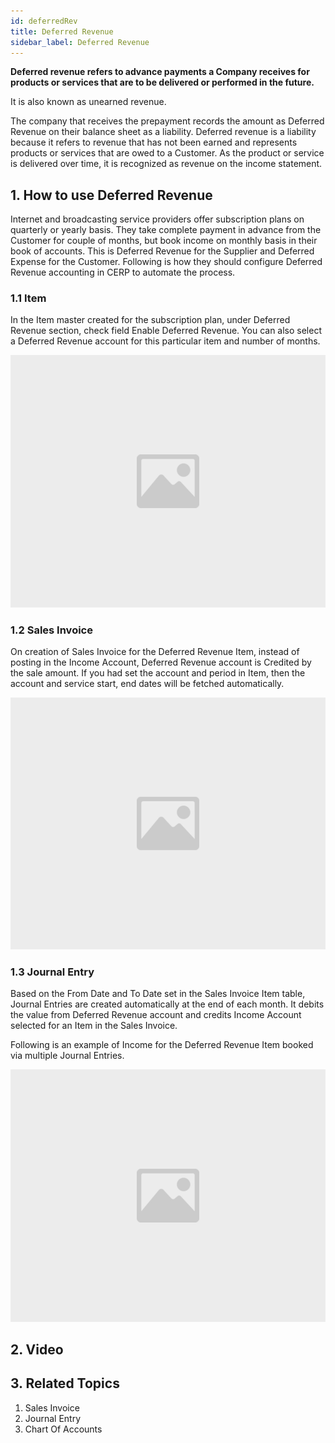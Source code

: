 ```yaml
---
id: deferredRev
title: Deferred Revenue
sidebar_label: Deferred Revenue
---
```


**Deferred revenue refers to advance payments a Company receives for products or services that are to be delivered or performed in the future.**

It is also known as unearned revenue.

The company that receives the prepayment records the amount as Deferred Revenue on their balance sheet as a liability. Deferred revenue is a liability because it refers to revenue that has not been earned and represents products or services that are owed to a Customer. As the product or service is delivered over time, it is recognized as revenue on the income statement.

## 1. How to use Deferred Revenue

Internet and broadcasting service providers offer subscription plans on quarterly or yearly basis. They take complete payment in advance from the Customer for couple of months, but book income on monthly basis in their book of accounts. This is Deferred Revenue for the Supplier and Deferred Expense for the Customer. Following is how they should configure Deferred Revenue accounting in CERP to automate the process.

### 1.1 Item

In the Item master created for the subscription plan, under Deferred Revenue section, check field Enable Deferred Revenue. You can also select a Deferred Revenue account for this particular item and number of months.

![image](images/image.jpg)

### 1.2 Sales Invoice

On creation of Sales Invoice for the Deferred Revenue Item, instead of posting in the Income Account, Deferred Revenue account is Credited by the sale amount. If you had set the account and period in Item, then the account and service start, end dates will be fetched automatically.

![image](images/image.jpg)

### 1.3 Journal Entry

Based on the From Date and To Date set in the Sales Invoice Item table, Journal Entries are created automatically at the end of each month. It debits the value from Deferred Revenue account and credits Income Account selected for an Item in the Sales Invoice.

Following is an example of Income for the Deferred Revenue Item booked via multiple Journal Entries.

![image](images/image.jpg)

## 2. Video

## 3. Related Topics

1. Sales Invoice
1. Journal Entry
1. Chart Of Accounts
